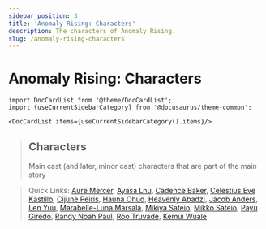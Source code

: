 ```yaml
---
sidebar_position: 3
title: 'Anomaly Rising: Characters'
description: The characters of Anomaly Rising.
slug: /anomaly-rising-characters
---
```


# Anomaly Rising: Characters

```mdx-code-block
import DocCardList from '@theme/DocCardList';
import {useCurrentSidebarCategory} from '@docusaurus/theme-common';

<DocCardList items={useCurrentSidebarCategory().items}/>
```

> ## Characters
> Main cast (and later, minor cast) characters that are part of the main story

> Quick Links: [Aure Mercer](/docs/anomaly-rising-characters/main-cast/aure-mercer), [Ayasa Lnu](/docs/anomaly-rising-characters/main-cast/ayasa-lnu), [Cadence Baker](/docs/anomaly-rising-characters/main-cast/cadence-baker), [Celestius Eve Kastillo](/docs/anomaly-rising-characters/main-cast/celestius-eve-kastillo), [Cijune Peiris](/docs/anomaly-rising-characters/main-cast/cijune-peiris), [Hauna Ohuo](/docs/anomaly-rising-characters/main-cast/hauna-ohuo), [Heavenly Abadzi](/docs/anomaly-rising-characters/main-cast/heavenly-abadzi), [Jacob Anders](/docs/anomaly-rising-characters/main-cast/jacob-anders), [Len Yuu](/docs/anomaly-rising-characters/main-cast/len-yuu), [Marabelle-Luna Marsala](/docs/anomaly-rising-characters/main-cast/marabelle-luna-marsala), [Mikiya Sateio](/docs/anomaly-rising-characters/main-cast/mikiya-sateio), [Mikko Sateio](/docs/anomaly-rising-characters/main-cast/mikko-sateio), [Payu Giredo](/docs/anomaly-rising-characters/main-cast/payu-giredo), [Randy Noah Paul](/docs/anomaly-rising-characters/main-cast/randy-noah-paul), [Roo Truvade](/docs/anomaly-rising-characters/main-cast/roo-truvade), [Kemui Wuale](/docs/anomaly-rising-characters/main-cast/kemui-wuale)

